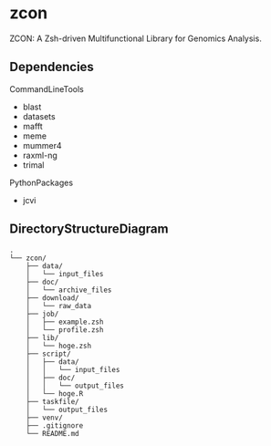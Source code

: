 # zcon

ZCON: A Zsh-driven Multifunctional Library for Genomics Analysis.

## Dependencies

CommandLineTools

- blast
- datasets
- mafft
- meme
- mummer4
- raxml-ng
- trimal

PythonPackages

- jcvi

## DirectoryStructureDiagram

```
.
└── zcon/
    ├── data/
    │   └── input_files
    ├── doc/
    │   └── archive_files
    ├── download/
    │   └── raw_data
    ├── job/
    │   ├── example.zsh
    │   └── profile.zsh 
    ├── lib/
    │   └── hoge.zsh 
    ├── script/
    │   ├── data/
    │   │   └── input_files
    │   ├── doc/
    │   │   └── output_files
    │   └── hoge.R
    ├── taskfile/
    │   └── output_files
    ├── venv/
    ├── .gitignore
    └── README.md
```